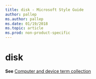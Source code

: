 ```yaml
---
title: disk - Microsoft Style Guide
author: pallep
ms.author: pallep
ms.date: 01/19/2018
ms.topic: article
ms.prod: non-product-specific
---
```


# disk

**See** [Computer and device term collection](~/a-z-word-list-term-collections/term-collections/computer-device-terms.md)
